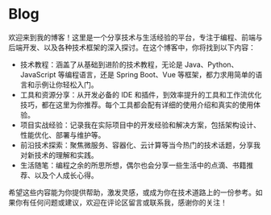 # Blog


欢迎来到我的博客！这里是一个分享技术与生活经验的平台，专注于编程、前端与后端开发、以及各种技术框架的深入探讨。在这个博客中，你将找到以下内容：

* 技术教程：涵盖了从基础到进阶的技术教程，无论是 Java、Python、JavaScript 等编程语言，还是 Spring Boot、Vue 等框架，都力求用简单的语言和示例让你轻松入门。
* 工具和资源分享：从开发必备的 IDE 和插件，到效率提升的工具和工作流优化技巧，都在这里为你推荐。每个工具都会配有详细的使用介绍和真实的使用体验。
* 项目实战经验：记录我在实际项目中的开发经验和解决方案，包括架构设计、性能优化、部署与维护等。
* 前沿技术探索：聚焦微服务、容器化、云计算等当今热门的技术话题，分享我对新技术的理解和实践。
* 生活随笔：编程之余的所思所想，偶尔也会分享一些生活中的点滴、书籍推荐、以及个人成长心得。

希望这些内容能为你提供帮助，激发灵感，或成为你在技术道路上的一份参考。如果你有任何问题或建议，欢迎在评论区留言或联系我，感谢你的关注！

<br/>
<br/>


